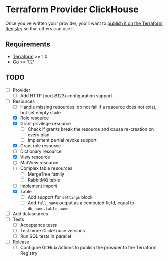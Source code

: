 # Terraform Provider ClickHouse

Once you've written your provider, you'll want to [publish it on the Terraform Registry](https://developer.hashicorp.com/terraform/registry/providers/publishing) so that others can use it.

## Requirements

- [Terraform](https://developer.hashicorp.com/terraform/downloads) >= 1.0
- [Go](https://golang.org/doc/install) >= 1.21

## TODO
- [ ] Provider
  - [ ] Add HTTP (port 8123) configuration support
- [ ] Resources
  - [ ] Handle missing resources: do not fail if a resource does not exist, but set empty state
  - [x] Role resource
  - [x] Grant privilege resource
    - [ ] Check if grants break the resource and cause re-creation on every plan
    - [ ] Implement partial revoke support
  - [x] Grant role resource
  - [ ] Dictionary resource
  - [x] View resource
  - [ ] MatView resource
  - [ ] Complex table resources
    - [ ] MergeTree family
    - [ ] RabbitMQ table
  - [ ] Implement import
  - [x] Table
    - [ ] Add support for `settings` block
    - [ ] Add `full_name` output as a computed field, equal to `db_name.table_name`
- [ ] Add datasources
- [ ] Tests
  - [ ] Acceptance tests
  - [ ] Test more ClickHouse versions
  - [ ] Run SQL tests in parallel
- [ ] Release
  - [ ] Configure GitHub Actions to publish the provider to the Terraform Registry
